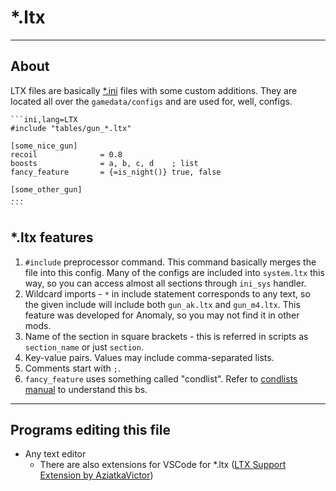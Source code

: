 # *.ltx

___

## About

LTX files are basically [*.ini](https://en.wikipedia.org/wiki/INI_file) files with some custom additions. They are located all over the `gamedata/configs` and are used for, well, configs.

~~~admonish example title='Here it is how ltx config might look like:'
```ini,lang=LTX
#include "tables/gun_*.ltx"

[some_nice_gun]
recoil              = 0.8
boosts              = a, b, c, d    ; list
fancy_feature       = {=is_night()} true, false

[some_other_gun]
...
```
~~~

## *.ltx features

1. `#include` preprocessor command. This command basically merges the file into this config. Many of the configs are included into `system.ltx` this way, so you can access almost all sections through `ini_sys` handler.
2. Wildcard imports - `*` in include statement corresponds to any text, so the given include will include both `gun_ak.ltx` and `gun_m4.ltx`. This feature was developed for Anomaly, so you may not find it in other mods.
3. Name of the section in square brackets - this is referred in scripts as `section_name` or just `section`.
4. Key-value pairs. Values may include comma-separated lists.
5. Comments start with `;`.
6. `fancy_feature` uses something called "condlist". Refer to [condlists manual](../../../tutorials/configs/condlists.md) to understand this bs.

___

## Programs editing this file

- Any text editor
  - There are also extensions for VSCode for *.ltx ([LTX Support Extension by AziatkaVictor](https://marketplace.visualstudio.com/items?itemName=AziatkaVictor.ltx-support))
  